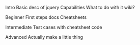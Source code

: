 Intro
  Basic desc of jquery
  Capabilities
  What to do with it
    wiki?

Beginner
  First steps docs
  Cheatsheets

Intermediate
  Test cases with cheatsheet code

Advanced
  Actually make a little thing


